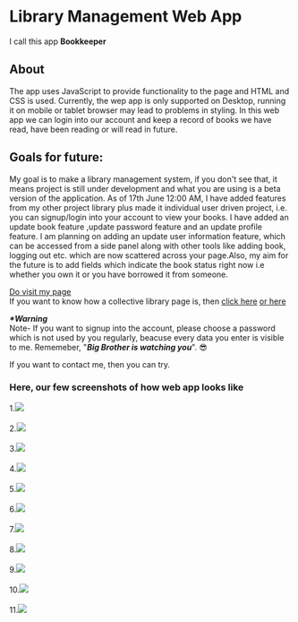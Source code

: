 <h1>Library Management Web App</h1>

<div>I call this app <b>Bookkeeper</b></div>

<h2>About</h2>

<div>The app uses JavaScript to provide functionality to the page and HTML and CSS is used. Currently, the wep app is only supported on Desktop, running it on mobile or tablet browser may lead to problems in styling. In this web app we can login into our account and keep a record of books we have read, have been reading or will read in future.</div>

<h2>Goals for future:</h2>
<div>
    My goal is to make a library management system, if you don't see that, it means project is still under development and what you are using is a beta version of the application. As of 17th June 12:00 AM, I have added features from my other project library plus made it individual user driven project, i.e. you can signup/login into your account to view your books. I have added an update book feature ,update password feature and an update profile feature. I am planning on adding an update user information feature, which can be accessed from a side panel along with other tools like adding book, logging out etc. which are now scattered across your page.Also, my aim for the future is to add fields which indicate the book status right now i.e whether you own it or you have borrowed it from someone.
</div>

[Do visit my page](https://lonewolf045.github.io/library-management/index.html) <br>
If you want to know how a collective library page is, then [click here](https://personal-library.firebaseapp.com/) [or here](https://lonewolf045.github.io/library/index.html)

<b><i>*Warning</i></b><br>
Note- If you want to signup into the account, please choose a password which is not used by you regularly, beacuse every data you enter is visible to me. Rememeber, "<b><i>Big Brother is watching you</i></b>".
:sunglasses:

If you want to contact me, then you can try.

<h3>Here, our few screenshots of how web app looks like</h3>

1.![](./images/1.png)
<br><br>
2.![](./images/2.png)
<br><br>
3.![](./images/3.png)
<br><br>
4.![](./images/4.png)
<br><br>
5.![](./images/5.png)
<br><br>
6.![](./images/6.png)
<br><br>
7.![](./images/7.png)
<br><br>
8.![](./images/8.png)
<br><br>
9.![](./images/9.png)
<br><br>
10.![](./images/10.png)
<br><br>
11.![](./images/11.png)